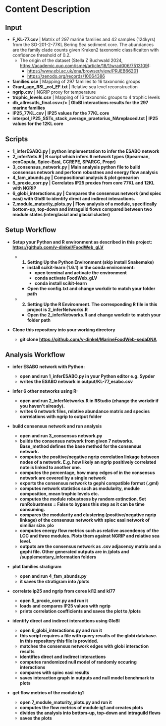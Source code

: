 # Content Description
## Input
- <b>F_KL-77.csv</b> | Matrix of 297 marine families and 42 samples (124kyrs) from the SO-201-2-77KL Bering Sea sediment core. The abundances are the family clade counts given Kraken2 taxonomic classificaiton with confidence threshold of 0.2.
  - The origin of the dataset (Stella Z Buchwald 2024, https://academic.oup.com/ismej/article/18/1/wrad006/7513109):
    - https://www.ebi.ac.uk/ena/browser/view/PRJEB66201
    - https://zenodo.org/records/10064386 
- <b>families.csv</b> | Mapping of 297 families to 16 taxonomic groups
- <b>Grant_age_RSL_col_EF.txt</b> | Relative sea level reconstruction
- <b>ngrip.csv</b> | NGRIP proxy for temperature
- <b>trophic_levels.csv</b> | Mapping of 16 taxonomic groups to 4 trophic levels
- <b>db_allresutls_final.csv</> | GloBI interactions results for the 297 marine families
- <b>IP25_77KL.csv</b> | IP25 values for the 77KL core
- <b>interpol_IP25_SSTs_stack_average_praetorius_NAreplaced.txt</b> | IP25 values for the 12KL core
## Scripts
- <b>1_inferESABO.py</b> | python implementation to infer the ESABO network
- <b>2_inferNets.R</b> | R script which infers 6 network types (Spearman, ecoCopula, Spiec-Easi, CCREPE, SPARCC, Propr)
- <b>3_consensus_network.py</b> | Main analysis python file to build consensus network and perform robustnes and energy flow analysis
- <b>4_fam_abunds.py</b> | Compositional analysis & plot genearion
- <b>5_proxie_corr.py</b> | Correlates IP25 proxies from core 77KL and 12KL with NGRIP
- <b>6_globi_interactions.py</b> | Compares the consensus network (and spiec easi) with GloBI to identify direct and indirect interactions.
- <b>7_module_maturity_plots.py</b> | Flow analysis of a module, specifically bottom-up, top-down and intraguild flows compared between two module states (interglacial and glacial cluster)


## Setup Workflow
- Setup your Python and R environment as described in this project: https://github.com/v-dinkel/FoodWeb_gLV
    - 1. Setting Up the Python Environment (skip install Snakemake)
        - install scikit-learn (1.6.1) in the conda environment:
            - open terminal and activate the environment
            - conda activate FoodWeb_gLV
            - conda install scikit-learn
        - Open the config.txt and change workdir to match your folder path
    - 2. Setting Up the R Environment. The corresponding R file in this project is 2_inferNetworks.R
        - Open the 2_inferNetworks.R and change workdir to match your folder path
    
- Clone this repository into your working directory
    - git clone https://github.com/v-dinkel/MarineFoodWeb-sedaDNA

## Analysis Workflow
- infer ESABO network with Python:
    - open and run 1_inferESABO.py in your Python editor e.g. Sypder
    - writes the ESABO network in output/KL-77_esabo.csv

- infer 6 other networks using R:
    - open and run 2_inferNetworks.R in RStudio (change the workdir if you haven't already).
    - writes 6 network files, relative abundance matrix and species correlations with ngrip to output folder 
    
- build consensus network and run analysis
    - open and run 3_consensus network.py
    - builds the consensus network from given 7 networks. Base_method defines the base method for the consensus network.
    - computes the positive/negative ngrip correlation linkage between nodes of a network. E.g. how likely an ngrip positively correlated note is linked to another one.
    - computes the percentage, how many edges of in the consensus network are covered by a single network
    - exports the consensus network to gephi compatible format (.gml)
    - computes network statistics such as modularity, module composition, mean trophic levels etc.
    - computes the module robustness by random extinction. Set runRobustness = False to bypass this step as it can be time consuming.
    - compares the modularity and clustering (positive/negative ngrip linkage) of the consensus network with spiec easi network of similiar size. plo
    - computes energy flow metrics such as relative ascendency of the LCC and three modules. Plots them against NGRIP and relative sea level.
    - outputs are the consensus network as .csv adjacency matrix and a gephi file. Other generated outputs are in /plots and /supplementary_information folders

- plot families stratigram
    - open and run 4_fam_abunds.py
    - it saves the stratigram into /plots

- correlate ip25 and ngrip from cores kl12 and kl77
    - open 5_proxie_corr.py and run it
    - loads and compares IP25 values with ngrip
    - prints correlation coefficients and saves the plot to /plots
    
- identify direct and indirect interactions using GloBI
    - open 6_globi_interactions.py and run it
    - this script requires a file with query results of the globi database. in this repository this file is provided.
    - matches the consensus network edges with globi interaction results
    - identifies direct and indirect interactions
    - computes randomized null model of randomly occuring interactions
    - compares with spiec easi results
    - saves interaction graph in outputs and null model benchmark to plots
    
- get flow metrics of the module ig1
    - open 7_module_maturity_plots.py and run it
    - computes the flow metrics of module ig1 and creates plots
    - divides the analysis into bottom-up, top-down and intraguild flows
    - saves the plots